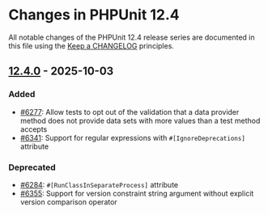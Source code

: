 # Changes in PHPUnit 12.4

All notable changes of the PHPUnit 12.4 release series are documented in this file using the [Keep a CHANGELOG](https://keepachangelog.com/) principles.

## [12.4.0] - 2025-10-03

### Added

* [#6277](https://github.com/sebastianbergmann/phpunit/issues/6277): Allow tests to opt out of the validation that a data provider method does not provide data sets with more values than a test method accepts
* [#6341](https://github.com/sebastianbergmann/phpunit/pull/6341): Support for regular expressions with `#[IgnoreDeprecations]` attribute

### Deprecated

* [#6284](https://github.com/sebastianbergmann/phpunit/issues/6284): `#[RunClassInSeparateProcess]` attribute
* [#6355](https://github.com/sebastianbergmann/phpunit/issues/6355): Support for version constraint string argument without explicit version comparison operator

[12.4.0]: https://github.com/sebastianbergmann/phpunit/compare/12.3...main

